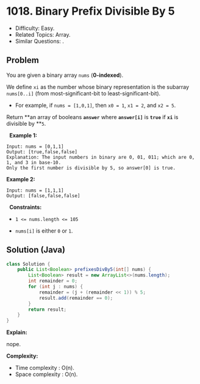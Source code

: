 # 1018. Binary Prefix Divisible By 5

- Difficulty: Easy.
- Related Topics: Array.
- Similar Questions: .

## Problem

You are given a binary array ```nums``` (**0-indexed**).

We define ```xi``` as the number whose binary representation is the subarray ```nums[0..i]``` (from most-significant-bit to least-significant-bit).


	
- For example, if ```nums = [1,0,1]```, then ```x0 = 1```, ```x1 = 2```, and ```x2 = 5```.


Return **an array of booleans **```answer```** where **```answer[i]```** is **```true```** if **```xi```** is divisible by **```5```.

 
**Example 1:**

```
Input: nums = [0,1,1]
Output: [true,false,false]
Explanation: The input numbers in binary are 0, 01, 011; which are 0, 1, and 3 in base-10.
Only the first number is divisible by 5, so answer[0] is true.
```

**Example 2:**

```
Input: nums = [1,1,1]
Output: [false,false,false]
```

 
**Constraints:**


	
- ```1 <= nums.length <= 105```
	
- ```nums[i]``` is either ```0``` or ```1```.



## Solution (Java)

```java
class Solution {
    public List<Boolean> prefixesDivBy5(int[] nums) {
        List<Boolean> result = new ArrayList<>(nums.length);
        int remainder = 0;
        for (int j : nums) {
            remainder = (j + (remainder << 1)) % 5;
            result.add(remainder == 0);
        }
        return result;
    }
}
```

**Explain:**

nope.

**Complexity:**

* Time complexity : O(n).
* Space complexity : O(n).
